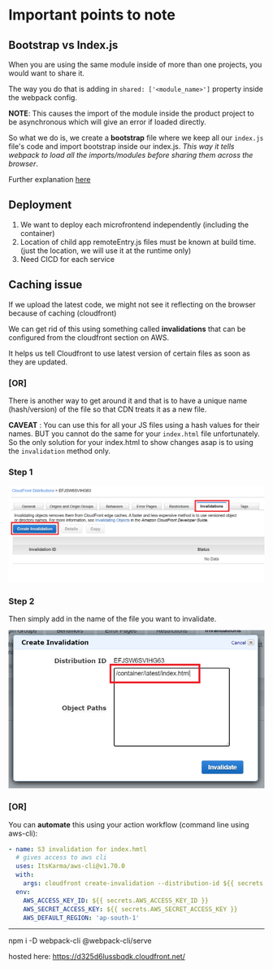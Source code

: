# Important points to note

## Bootstrap vs Index.js

When you are using the same module inside of more than one projects, you would want to share it.

The way you do that is adding in `shared: ['<module_name>']` property inside the webpack config.

**NOTE**: This causes the import of the module inside the product project to be asynchronous which will give an error if loaded directly.

So what we do is, we create a **bootstrap** file where we keep all our `index.js` file's code and import bootstrap inside our index.js. _This way it tells webpack to load all the imports/modules before sharing them across the browser_.

Further explanation <a href="https://webpack.js.org/concepts/module-federation/">here</a>

## Deployment

1. We want to deploy each microfrontend independently (including the container)
2. Location of child app remoteEntry.js files must be known at build time. (just the location, we will use it at the runtime only)
3. Need CICD for each service

## Caching issue

If we upload the latest code, we might not see it reflecting on the browser because of caching (cloudfront)

We can get rid of this using something called **invalidations** that can be configured from the cloudfront section on AWS.

It helps us tell Cloudfront to use latest version of certain files as soon as they are updated.

### [OR]

There is another way to get around it and that is to have a unique name (hash/version) of the file so that CDN treats it as a new file.

**CAVEAT** : You can use this for all your JS files using a hash values for their names. BUT you cannot do the same for your `index.html` file unfortunately. So the only solution for your index.html to show changes asap is to using the `invalidation` method only.

### Step 1

<p align="center"><img src="https://github.com/karankumarshreds/mfe/blob/master/diagrams/invalidation1.png" width="750"/></p>

### Step 2

Then simply add in the name of the file you want to invalidate.

<p align="center"><img src="https://github.com/karankumarshreds/mfe/blob/master/diagrams/invalidation2.png" width="600"/></p>

### [OR]

You can **automate** this using your action workflow (command line using aws-cli):

```yaml
- name: S3 invalidation for index.hmtl
  # gives access to aws cli
  uses: ItsKarma/aws-cli@v1.70.0
  with:
    args: cloudfront create-invalidation --distribution-id ${{ secrets.AWS_DISTRIBUTION_ID }} --paths "container/latest/index.html"
  env:
    AWS_ACCESS_KEY_ID: ${{ secrets.AWS_ACCESS_KEY_ID }}
    AWS_SECRET_ACCESS_KEY: ${{ secrets.AWS_SECRET_ACCESS_KEY }}
    AWS_DEFAULT_REGION: 'ap-south-1'
```

<hr />

npm i -D webpack-cli @webpack-cli/serve

hosted here: https://d325d6lussbqdk.cloudfront.net/
